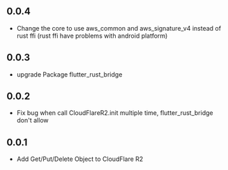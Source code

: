 ## 0.0.4
* Change the core to use aws_common and aws_signature_v4 instead of rust ffi (rust ffi have problems with android platform)

## 0.0.3
* upgrade Package flutter_rust_bridge 

## 0.0.2
* Fix bug when call CloudFlareR2.init multiple time, flutter_rust_bridge don't allow

## 0.0.1
* Add Get/Put/Delete Object to CloudFlare R2
